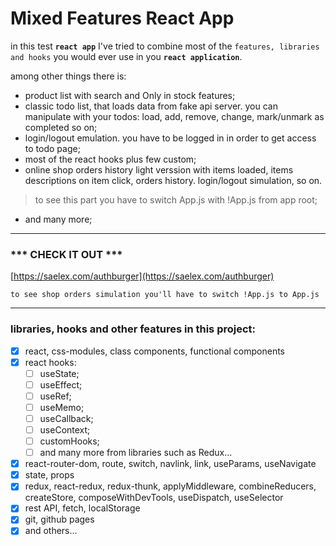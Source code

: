 # Mixed Features React App
in this test **`react app`** I've tried to combine most of the ```features, libraries and hooks``` you would ever use in you **`react application`**.

among other things there is: 
* product list with search and Only in stock features;
* classic todo list, that loads data from fake api server. you can manipulate with your todos: load, add, remove, change, mark/unmark as completed so on;
* login/logout emulation. you have to be logged in in order to get access to todo page;
* most of the react hooks plus few custom;
* online shop orders history light verssion with items loaded, items descriptions on item click, orders history. login/logout simulation, so on. 
>to see this part you have to switch App.js with !App.js from app root; 
* and many more;

*************************************************
### *** CHECK IT OUT *** 

[https://saelex.com/authburger](https://saelex.com/authburger)


`to see shop orders simulation you'll have to switch !App.js to App.js`                            

*************************************************


### libraries, hooks and other features in this project:

- [x] react, css-modules, class components, functional components
- [x] react hooks: 
    - [ ] useState;
    - [ ] useEffect;
    - [ ] useRef;
    - [ ] useMemo;
    - [ ] useCallback;
    - [ ] useContext;
    - [ ] customHooks;
    - [ ] and many more from libraries such as Redux...
- [x] react-router-dom, route, switch, navlink, link, useParams, useNavigate
- [x] state, props
- [x] redux, react-redux, redux-thunk, applyMiddleware, combineReducers, createStore, composeWithDevTools, useDispatch, useSelector
- [x] rest API, fetch, localStorage
- [x] git, github pages
- [x] and others...
